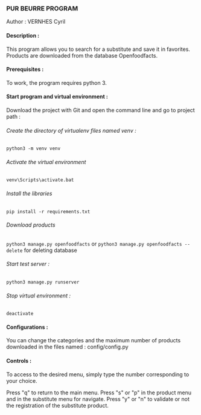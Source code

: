 ### PUR BEURRE PROGRAM

Author : VERNHES Cyril

#### Description :

This program allows you to search for a substitute and save it in favorites.
Products are downloaded from the database Openfoodfacts.

#### Prerequisites :

To work, the program requires python 3.

#### Start program and virtual environment : 

Download the project with Git and open the command line and go to project path :

###### Create the directory of virtualenv files named venv :
`python3 -m venv venv`

###### Activate the virtual environment
`venv\Scripts\activate.bat`

###### Install the libraries
`pip install -r requirements.txt`

###### Download products
`python3 manage.py openfoodfacts`
or
`python3 manage.py openfoodfacts --delete`
for deleting database


###### Start test server :
`python3 manage.py runserver`

###### Stop virtual environment :
`deactivate`

#### Configurations :

You can change the categories and the maximum number of products downloaded in the files named : config/config.py

#### Controls :

To access to the desired menu, simply type the number corresponding to your choice.

Press "q" to return to the main menu.
Press "s" or "p" in the product menu and in the substitute menu for navigate.
Press "y" or "n" to validate or not the registration of the substitute product.